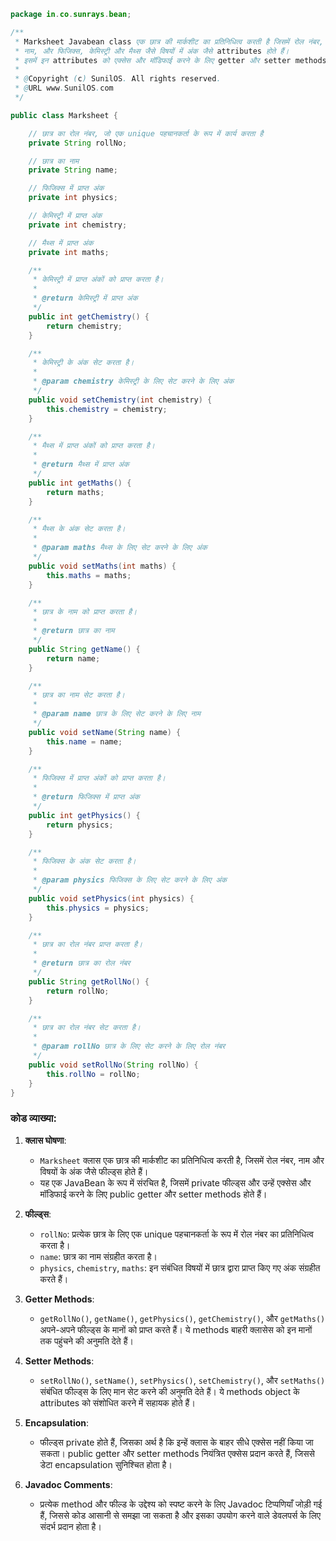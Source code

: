 ```java
package in.co.sunrays.bean;

/**
 * Marksheet Javabean class एक छात्र की मार्कशीट का प्रतिनिधित्व करती है जिसमें रोल नंबर, 
 * नाम, और फिजिक्स, केमिस्ट्री और मैथ्स जैसे विषयों में अंक जैसे attributes होते हैं।
 * इसमें इन attributes को एक्सेस और मॉडिफाई करने के लिए getter और setter methods शामिल हैं।
 * 
 * @Copyright (c) SunilOS. All rights reserved.
 * @URL www.SunilOS.com
 */

public class Marksheet {

    // छात्र का रोल नंबर, जो एक unique पहचानकर्ता के रूप में कार्य करता है
    private String rollNo;

    // छात्र का नाम
    private String name;

    // फिजिक्स में प्राप्त अंक
    private int physics;

    // केमिस्ट्री में प्राप्त अंक
    private int chemistry;

    // मैथ्स में प्राप्त अंक
    private int maths;

    /**
     * केमिस्ट्री में प्राप्त अंकों को प्राप्त करता है।
     * 
     * @return केमिस्ट्री में प्राप्त अंक
     */
    public int getChemistry() {
        return chemistry;
    }

    /**
     * केमिस्ट्री के अंक सेट करता है।
     * 
     * @param chemistry केमिस्ट्री के लिए सेट करने के लिए अंक
     */
    public void setChemistry(int chemistry) {
        this.chemistry = chemistry;
    }

    /**
     * मैथ्स में प्राप्त अंकों को प्राप्त करता है।
     * 
     * @return मैथ्स में प्राप्त अंक
     */
    public int getMaths() {
        return maths;
    }

    /**
     * मैथ्स के अंक सेट करता है।
     * 
     * @param maths मैथ्स के लिए सेट करने के लिए अंक
     */
    public void setMaths(int maths) {
        this.maths = maths;
    }

    /**
     * छात्र के नाम को प्राप्त करता है।
     * 
     * @return छात्र का नाम
     */
    public String getName() {
        return name;
    }

    /**
     * छात्र का नाम सेट करता है।
     * 
     * @param name छात्र के लिए सेट करने के लिए नाम
     */
    public void setName(String name) {
        this.name = name;
    }

    /**
     * फिजिक्स में प्राप्त अंकों को प्राप्त करता है।
     * 
     * @return फिजिक्स में प्राप्त अंक
     */
    public int getPhysics() {
        return physics;
    }

    /**
     * फिजिक्स के अंक सेट करता है।
     * 
     * @param physics फिजिक्स के लिए सेट करने के लिए अंक
     */
    public void setPhysics(int physics) {
        this.physics = physics;
    }

    /**
     * छात्र का रोल नंबर प्राप्त करता है।
     * 
     * @return छात्र का रोल नंबर
     */
    public String getRollNo() {
        return rollNo;
    }

    /**
     * छात्र का रोल नंबर सेट करता है।
     * 
     * @param rollNo छात्र के लिए सेट करने के लिए रोल नंबर
     */
    public void setRollNo(String rollNo) {
        this.rollNo = rollNo;
    }
}
```

### कोड व्याख्या:

1. **क्लास घोषणा**:
   - `Marksheet` क्लास एक छात्र की मार्कशीट का प्रतिनिधित्व करती है, जिसमें रोल नंबर, नाम और विषयों के अंक जैसे फील्ड्स होते हैं।
   - यह एक JavaBean के रूप में संरचित है, जिसमें private फील्ड्स और उन्हें एक्सेस और मॉडिफाई करने के लिए public getter और setter methods होते हैं।

2. **फील्ड्स**:
   - `rollNo`: प्रत्येक छात्र के लिए एक unique पहचानकर्ता के रूप में रोल नंबर का प्रतिनिधित्व करता है।
   - `name`: छात्र का नाम संग्रहीत करता है।
   - `physics`, `chemistry`, `maths`: इन संबंधित विषयों में छात्र द्वारा प्राप्त किए गए अंक संग्रहीत करते हैं।

3. **Getter Methods**:
   - `getRollNo()`, `getName()`, `getPhysics()`, `getChemistry()`, और `getMaths()` अपने-अपने फील्ड्स के मानों को प्राप्त करते हैं। ये methods बाहरी क्लासेस को इन मानों तक पहुंचने की अनुमति देते हैं।

4. **Setter Methods**:
   - `setRollNo()`, `setName()`, `setPhysics()`, `setChemistry()`, और `setMaths()` संबंधित फील्ड्स के लिए मान सेट करने की अनुमति देते हैं। ये methods object के attributes को संशोधित करने में सहायक होते हैं।

5. **Encapsulation**:
   - फील्ड्स private होते हैं, जिसका अर्थ है कि इन्हें क्लास के बाहर सीधे एक्सेस नहीं किया जा सकता। public getter और setter methods नियंत्रित एक्सेस प्रदान करते हैं, जिससे डेटा encapsulation सुनिश्चित होता है।

6. **Javadoc Comments**:
   - प्रत्येक method और फील्ड के उद्देश्य को स्पष्ट करने के लिए Javadoc टिप्पणियाँ जोड़ी गई हैं, जिससे कोड आसानी से समझा जा सकता है और इसका उपयोग करने वाले डेवलपर्स के लिए संदर्भ प्रदान होता है।
